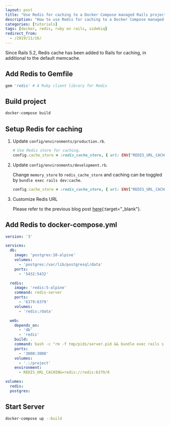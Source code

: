 ```yaml
---
layout: post
title: "Use Redis for caching to a Docker Compose managed Rails project"
description: "How to use Redis for caching to a Docker Compose managed Rails project."
categories: [tutorials]
tags: [docker, redis, ruby on rails, sidekiq]
redirect_from:
  - /2019/11/16/
---
```

Since Rails 5.2, Redis cache has been added to Rails for caching,
in additional to the default memcache.

## Add Redis to Gemfile

```ruby
gem 'redis' # A Ruby client library for Redis
```

## Build project

```bash
docker-compose build
```

## Setup Redis for caching

1. Update `config/environments/production.rb`.

   ```ruby
   # Use Redis store for caching.
   config.cache_store = :redis_cache_store, { url: ENV["REDIS_URL_CACHING"] ||= "redis://localhost:6379/0" }
   ```

2. Update `config/environments/development.rb`.

   Change `memory_store` to `redis_cache_store` and caching can be toggled by `bundle exec rails dev:cache`.

   ```ruby
   config.cache_store = :redis_cache_store, { url: ENV["REDIS_URL_CACHING"] ||= "redis://localhost:6379/0" }
   ```

3. Customize Redis URL

   Please refer to the previous blog post [here](/2019/11/12/load-environment-variables-with-docker-compose/){:target="_blank"}.

## Add Redis to docker-compose.yml

```yaml
version: '3'

services:
  db:
    image: 'postgres:10-alpine'
    volumes:
      - 'postgres:/var/lib/postgresql/data'
    ports:
      - '5432:5432'

  redis:
    image: 'redis:5-alpine'
    command: redis-server
    ports:
      - '6379:6379'
    volumes:
      - 'redis:/data'

  web:
    depends_on:
      - 'db'
      - 'redis'
    build: .
    command: bash -c "rm -f tmp/pids/server.pid && bundle exec rails s -p 3000 -b '0.0.0.0'"
    ports:
      - '3000:3000'
    volumes:
      - '.:/project'
    environment:
      - REDIS_URL_CACHING=redis://redis:6379/0

volumes:
  redis:
  postgres:
```

## Start Server

```bash
docker-compose up --build
```
